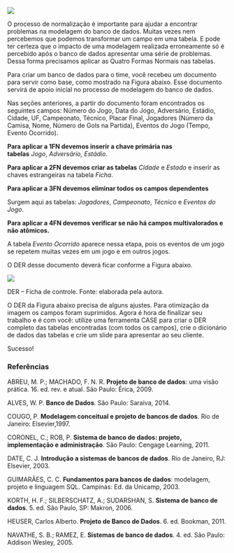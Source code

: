 [![](https://ampli-images.s3.amazonaws.com/production/05370388-cdf6-48b5-8467-d52401cb6f36/original)](https://ampli-images.s3.amazonaws.com/production/05370388-cdf6-48b5-8467-d52401cb6f36/original)

O processo de normalização é importante para ajudar a encontrar problemas na modelagem do banco de dados. Muitas vezes nem percebemos que podemos transformar um campo em uma tabela. E pode ter certeza que o impacto de uma modelagem realizada erroneamente só é percebido após o banco de dados apresentar uma série de problemas. Dessa forma precisamos aplicar as Quatro Formas Normais nas tabelas.

Para criar um banco de dados para o time, você recebeu um documento para servir como base, como mostrado na Figura abaixo. Esse documento servirá de apoio inicial no processo de modelagem do banco de dados.

Nas seções anteriores, a partir do documento foram encontrados os seguintes campos: Número do Jogo, Data do Jogo, Adversário, Estádio, Cidade, UF, Campeonato, Técnico, Placar Final, Jogadores (Número da Camisa, Nome, Número de Gols na Partida), Eventos do Jogo (Tempo, Evento Ocorrido).

**Para aplicar a 1FN devemos inserir a chave primária nas tabelas** _Jogo_, _Adversário, Estádio_.

**Para aplicar a 2FN devemos criar as tabelas** _Cidade_ e _Estado_ e inserir as chaves estrangeiras na tabela _Ficha_.

**Para aplicar a 3FN devemos eliminar todos os campos dependentes**

Surgem aqui as tabelas: _Jogadores_, _Campeonato_, _Técnico_ e _Eventos do Jogo_.

**Para aplicar a 4FN devemos verificar se não há campos multivalorados e não atômicos.**

A tabela _Evento Ocorrido_ aparece nessa etapa, pois os eventos de um jogo se repetem muitas vezes em um jogo e em outros jogos.

O DER desse documento deverá ficar conforme a Figura abaixo.

[![](https://ampli-images.s3.amazonaws.com/production/b66151cb-b4d9-4ad2-b990-d0239489f9b2/original)](https://ampli-images.s3.amazonaws.com/production/b66151cb-b4d9-4ad2-b990-d0239489f9b2/original)

DER – Ficha de controle. Fonte: elaborada pela autora.

O DER da Figura abaixo precisa de alguns ajustes. Para otimização da imagem os campos foram suprimidos. Agora é hora de finalizar seu trabalho e é com você: utilize uma ferramenta CASE para criar o DER completo das tabelas encontradas (com todos os campos), crie o dicionário de dados das tabelas e crie um slide para apresentar ao seu cliente.

Sucesso!

### **Referências**

ABREU, M. P.; MACHADO, F. N. R. **Projeto de banco de dados**: uma visão prática. 16. ed. rev. e atual. São Paulo: Érica, 2009.

ALVES, W. P. **Banco de Dados**. São Paulo: Saraiva, 2014.

COUGO, P. **Modelagem conceitual e projeto de bancos de dados**. Rio de Janeiro: Elsevier,1997.

CORONEL, C.; ROB, P. **Sistema de banco de dados: projeto, implementação e administração**. São Paulo: Cengage Learning, 2011.

DATE, C. J. **Introdução a sistemas de bancos de dados**. Rio de Janeiro, RJ: Elsevier, 2003.

GUIMARÃES, C. C. **Fundamentos para bancos de dados**: modelagem, projeto e linguagem SQL. Campinas: Ed. da Unicamp, 2003.

KORTH, H. F.; SILBERSCHATZ, A.; SUDARSHAN, S. **Sistema de banco de dados**. 5. ed. São Paulo, SP: Makron, 2006.

HEUSER, Carlos Alberto. **Projeto de Banco de Dados**. 6. ed. Bookman, 2011.

NAVATHE, S. B.; RAMEZ, E. **Sistemas de banco de dados**. 4. ed. São Paulo: Addison Wesley, 2005.